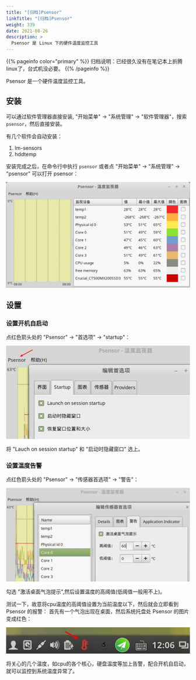 ```yaml
---
title: "[归档]Psensor"
linkTitle: "[归档]Psensor"
weight: 339
date: 2021-08-26
description: >
  Psensor 是 Linux 下的硬件温度监控工具
---
```


{{% pageinfo color="primary" %}}
归档说明：已经很久没有在笔记本上折腾linux了，台式机没必要。
{{% /pageinfo %}}

Psensor 是一个硬件温度监控工具。

## 安装

可以通过软件管理器直接安装, "开始菜单" -> "系统管理" -> "软件管理器"，搜索 `psensor`，然后直接安装。

有几个软件会自动安装：

1. lm-sensors
2. hddtemp

安装完成之后，在命令行中执行 `psensor` 或者点 "开始菜单" -> "系统管理" -> "psensor" 可以打开 psensor：

![](images/psensor.jpg)

## 设置

### 设置开机自启动

点红色箭头处的 "Psensor" -> "首选项" -> "startup"：

![](images/psensor_auto_start.jpg)

将 "Lauch on session startup" 和 "启动时隐藏窗口" 选上。

### 设置温度告警

点红色箭头处的 "Psensor" -> "传感器首选项" -> "警告"：

![](images/psensor_monitor.jpg)

勾选 "激活桌面气泡提示",然后设置温度的高阈值(低阈值一般用不上)。

测试一下，故意将cpu温度的高阈值设置为当前温度以下，然后就会立即看到 Psensor 的报警： 首先有一个气泡出现在桌面，然后系统托盘处 Psensor 的图片变成红色：

![](images/psensor_warning.jpg)

将关心的几个温度，如cpu的各个核心，硬盘温度等加上告警，配合开机自启动，就可以监控到系统温度异常了。

